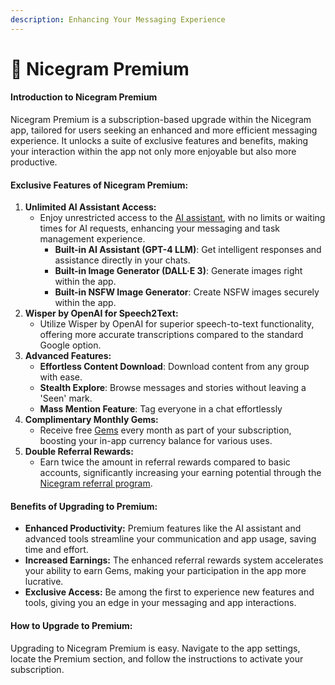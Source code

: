 ```yaml
---
description: Enhancing Your Messaging Experience
---
```


# 🌟 Nicegram Premium

#### **Introduction to Nicegram Premium**

Nicegram Premium is a subscription-based upgrade within the Nicegram app, tailored for users seeking an enhanced and more efficient messaging experience. It unlocks a suite of exclusive features and benefits, making your interaction within the app not only more enjoyable but also more productive.

#### **Exclusive Features of Nicegram Premium:**

1. **Unlimited AI Assistant Access:**
   * Enjoy unrestricted access to the [AI assistant](key-features/ai-assistant.md), with no limits or waiting times for AI requests, enhancing your messaging and task management experience.
     * **Built-in AI Assistant (GPT-4 LLM)**: Get intelligent responses and assistance directly in your chats.
     * **Built-in Image Generator (DALL·E 3)**: Generate images right within the app.
     * **Built-in NSFW Image Generator**: Create NSFW images securely within the app.
2. **Wisper by OpenAI for Speech2Text:**
   * Utilize Wisper by OpenAI for superior speech-to-text functionality, offering more accurate transcriptions compared to the standard Google option.
3. **Advanced Features:**
   * **Effortless Content Download**: Download content from any group with ease.
   * **Stealth Explore**: Browse messages and stories without leaving a 'Seen' mark.
   * **Mass Mention Feature**: Tag everyone in a chat effortlessly
4. **Complimentary Monthly Gems:**
   * Receive free [Gems](gems.md) every month as part of your subscription, boosting your in-app currency balance for various uses.
5. **Double Referral Rewards:**
   * Earn twice the amount in referral rewards compared to basic accounts, significantly increasing your earning potential through the [Nicegram referral program](earn-opportunities-with-nicegram/referral-system.md).

#### **Benefits of Upgrading to Premium:**

* **Enhanced Productivity:** Premium features like the AI assistant and advanced tools streamline your communication and app usage, saving time and effort.
* **Increased Earnings:** The enhanced referral rewards system accelerates your ability to earn Gems, making your participation in the app more lucrative.
* **Exclusive Access:** Be among the first to experience new features and tools, giving you an edge in your messaging and app interactions.

#### **How to Upgrade to Premium:**

Upgrading to Nicegram Premium is easy. Navigate to the app settings, locate the Premium section, and follow the instructions to activate your subscription.

